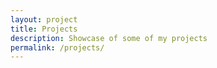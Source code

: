 ```yaml
---
layout: project
title: Projects
description: Showcase of some of my projects
permalink: /projects/
---
```

